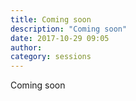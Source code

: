 ```yaml
---
title: Coming soon
description: "Coming soon"
date: 2017-10-29 09:05
author:
category: sessions
---
```

Coming soon